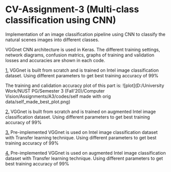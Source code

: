 # CV-Assignment-3 (Multi-class classification using CNN)
Implementation of an image classification pipeline using CNN to classify the natural scenes images into different classes. 

VGGnet CNN architecture is used in Keras. The different training settings, network diagrams, confusion matrics, graphs of training and validation losses and accuracies are shown in each code.


[1.] VGGnet is built from scratch and is trained on Intel image classification dataset. Using different parameters to get best training accuracy of 99%

The training and calidation accuracy plot of this part is:
![plot](D:/University Work/NUST PG/Semester 3 (Fall'20)/Computer Vision/Assignments/A3/codes/self made with orig data/self_made_best_plot.png)

[2.] VGGnet is built from scratch and is trained on augmented Intel image classification dataset. Using different parameters to get best training accuracy of 99%

[3.] Pre-implemented VGGnet is used on Intel image classification dataset with Transfer learning technique. Using different parameters to get best training accuracy of 99% 

[4.] Pre-implemented VGGnet is used on augmented Intel image classification dataset with Transfer learning technique. Using different parameters to get best training accuracy of 99% 


[1.]: https://github.com/AmeeraArif09/CV-Assignment-3/blob/main/cvA3(selfmade_with_origdata)%20FINAL.ipynb
[2.]: http://www.reddit.com
[3.]: http://www.reddit.com
[4.]: https://github.com/AmeeraArif09/CV-Assignment-3/blob/main/CV_A3(Transfer_learning_%2B_augmented_complete).ipynb
